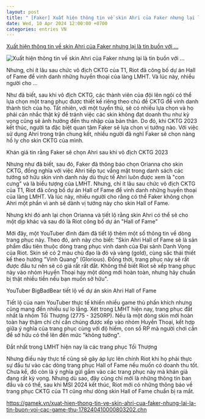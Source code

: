 ```yaml
---
layout: post
title: " [Faker] Xuất hiện thông tin về skin Ahri của Faker nhưng lại là tin buồn với ..."
date: Wed, 10 Apr 2024 12:00:00 +0700
categories: entries VN
---
```

[Xuất hiện thông tin về skin Ahri của Faker nhưng lại là tin buồn với ...](https://gamek.vn/xuat-hien-thong-tin-ve-skin-ahri-cua-faker-nhung-lai-la-tin-buon-voi-cac-game-thu-178240410000803202.chn)

![Xuất hiện thông tin về skin Ahri của Faker nhưng lại là tin buồn với ...](https://gamek.mediacdn.vn/133514250583805952/2024/4/10/faker-skin-ahri-5-1712720838839605816267-24-0-338-600-crop-17127212876161106991749.png)

Nhưng, chỉ ít lâu sau chức vô địch CKTG của T1, Riot đã công bố dự án Hall of Fame để vinh danh những huyền thoại của làng LMHT. Và lúc này, nhiều người cho ...

Như đã biết, sau khi vô địch CKTG, các thành viên của đội lên ngôi có thể lựa chọn một trang phục được thiết kế riêng theo chủ đề CKTG để vinh danh thành tích của họ. Tất nhiên, với một tuyển thủ, sẽ có nhiều lựa chọn và họ phải cân nhắc thật kỹ để tránh việc các skin không đạt doanh thu như kỳ vọng cũng sẽ ảnh hưởng đến thu nhập của bản thân. Do đó, khi CKTG 2023 kết thúc, người ta đặc biệt quan tâm Faker sẽ lựa chọn vị tướng nào. Với việc sử dụng Ahri trong trận chung kết, nhiều người đã nghĩ Faker sẽ chọn nàng hồ ly cho skin CKTG của mình.

Khán giả tin rằng Faker sẽ chọn Ahri sau khi vô địch CKTG 2023

Nhưng như đã biết, sau đó, Faker đã thông báo chọn Orianna cho skin CKTG, đồng nghĩa với việc Ahri tiếp tục vắng mặt trong danh sách các tướng sở hữu skin vinh danh này dù thực tế Ahri luôn được xem là "con cưng" và là biểu tượng của LMHT. Nhưng, chỉ ít lâu sau chức vô địch CKTG của T1, Riot đã công bố dự án Hall of Fame để vinh danh những huyền thoại của làng LMHT. Và lúc này, nhiều người cho rằng có thể Faker không chọn Ahri một phần vì anh sẽ dành vị tướng này cho skin Hall of Fame.

Nhưng khi đó anh lại chọn Orianna và tiết lộ rằng skin Ahri có thể sẽ cho một dịp khác và sau đó là Riot công bố dự án "Hall of Fame"

Mới đây, một YouTuber đình đám đã tiết lộ thêm một số thông tin về dòng trang phục này. Theo đó, anh này cho biết: "Skin Ahri Hall of Fame sẽ là sản phẩm đầu tiên thuộc dòng trang phục vinh danh của Đại sảnh Danh Vọng của Riot. Skin sẽ có 2 màu chủ đạo là đỏ và vàng (gold), cùng sắc thái thiết kế theo hướng "Vinh Quang" (Glorious). Đồng thời, trang phục này sẽ rất được đầu tư nên sẽ có giá rất rất đắt. Không thể biết Riot sẽ xếp trang phục này vào nhóm Huyền Thoại hay một dòng mới hoàn toàn, nhưng hãy chuẩn bị thật nhiều tiền nếu bạn muốn sở hữu".

YouTuber BigBadBear tiết lộ về dự án skin Ahri Hall of Fame

Tiết lộ của nam YouTuber thực tế khiến nhiều game thủ phấn khích nhưng cũng mang đến nhiều sự lo lắng. Xét trong LMHT hiện nay, trang phục đắt nhất là nhóm Tối Thượng (2775 - 3250RP). Nếu là một dòng skin mới hoàn toàn hay thậm chí chỉ cần chúng được xếp vào nhóm Huyền Thoại, kết hợp giữa ý nghĩa của trang phục cùng với độ hiếm, con số RP mà người chơi cần để sở hữu có thể lên đến mức "không tưởng".

Đắt nhất trong LMHT hiện nay là các trang phục Tối Thượng

Nhưng điều này thực tế cũng sẽ gây áp lực lên chính Riot khi họ phải thực sự đầu tư vào các dòng trang phục Hall of Fame nếu muốn có doanh thu tốt. Chưa kể, đó còn là ý nghĩa gửi gắm vào các trang phục này mà khán giả đang rất kỳ vọng. Nhưng dù sao, đây cũng chỉ mới là những thông tin ban đầu và có thể, sau khi MSI 2024 kết thúc, Riot mới có những thông báo về trang phục CKTG của T1 cũng như dòng skin Hall of Fame chuẩn bị ra mắt.

https://gamek.vn/xuat-hien-thong-tin-ve-skin-ahri-cua-faker-nhung-lai-la-tin-buon-voi-cac-game-thu-178240410000803202.chn

